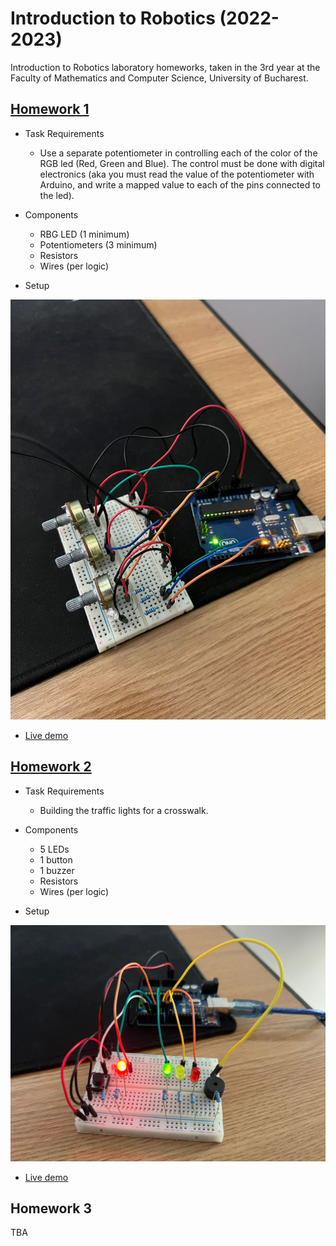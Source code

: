 # Introduction to Robotics (2022-2023)
Introduction to Robotics laboratory homeworks, taken in the 3rd year at the Faculty of Mathematics and Computer Science, University of Bucharest.
## [Homework 1](https://github.com/lucaion/IntroductionToRobotics/tree/main/Homework1)
- Task Requirements
  * Use a separate potentiometer in controlling each of the color of the RGB led (Red, Green and Blue). The control must be done with digital electronics (aka you must read the value of the potentiometer with Arduino, and write a mapped value to each of the pins connected to the led).

- Components
  * RBG LED (1 minimum)
  * Potentiometers (3 minimum)
  * Resistors
  * Wires (per logic)

- Setup 
<p align="center">
 <img src="https://github.com/lucaion/IntroductionToRobotics/blob/main/Homework1/Setup.jpeg" width="555">
</p>

- [Live demo](https://www.youtube.com/watch?v=zQcYk7E_p_8)

## [Homework 2](https://github.com/lucaion/IntroductionToRobotics/tree/main/Homework2)
- Task Requirements
  * Building the traffic lights for a crosswalk.
- Components
  * 5 LEDs
  * 1 button
  * 1 buzzer
  * Resistors
  * Wires (per logic)
  
- Setup
<p align="center">
 <img src="https://github.com/lucaion/IntroductionToRobotics/blob/main/Homework2/Setup.jpeg" width="700">
</p>

- [Live demo](https://www.youtube.com/watch?v=bsaxv4PTFEY)

## Homework 3
TBA
